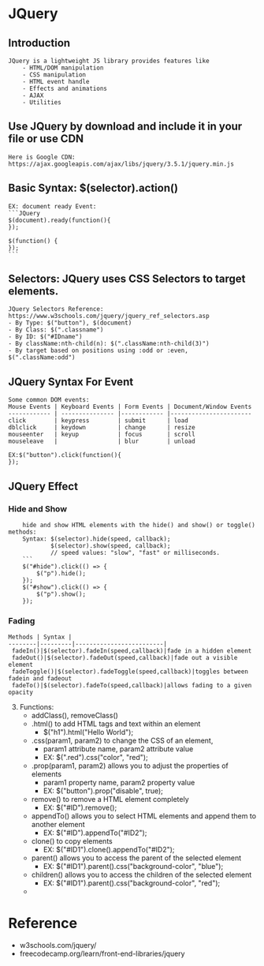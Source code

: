 # JQuery 
## Introduction
    JQuery is a lightweight JS library provides features like
        - HTML/DOM manipulation
        - CSS manipulation
        - HTML event handle
        - Effects and animations
        - AJAX
        - Utilities
## Use JQuery by download and include it in your file or use CDN
    Here is Google CDN: https://ajax.googleapis.com/ajax/libs/jquery/3.5.1/jquery.min.js
## Basic Syntax: $(selector).action()
    EX: document ready Event:
    ```JQuery
    $(document).ready(function(){
    });

    $(function() {
    });
    ```
## Selectors: JQuery uses CSS Selectors to target elements.
    JQuery Selectors Reference:
    https://www.w3schools.com/jquery/jquery_ref_selectors.asp
    - By Type: $("button"), $(document)
    - By Class: $(".classname")
    - By ID: $("#IDname")
    - By className:nth-child(n): $(".className:nth-child(3)")
    - By target based on positions using :odd or :even, $(".className:odd")

## JQuery Syntax For Event
    Some common DOM events:
    Mouse Events | Keyboard Events | Form Events | Document/Window Events
    ------------ | --------------- |------------ |----------------------- 
    click        | keypress        | submit      | load
    dblclick     | keydown         | change      | resize
    mouseenter   | keyup           | focus       | scroll
    mouseleave   |                 | blur        | unload
    
    EX:$("button").click(function(){
    });

## JQuery Effect
### Hide and Show
        hide and show HTML elements with the hide() and show() or toggle() methods:
        Syntax: $(selector).hide(speed, callback);
                $(selector).show(speed, callback);
                // speed values: "slow", "fast" or milliseconds.
        ```
        $("#hide").click(() => {
            $("p").hide();
        });
        $("#show").click(() => {
            $("p").show();
        });
### Fading
    Methods | Syntax |
    --------|---------|-------------------------|
     fadeIn()|$(selector).fadeIn(speed,callback)|fade in a hidden element
     fadeOut()|$(selector).fadeOut(speed,callback)|fade out a visible element
     fadeToggle()|$(selector).fadeToggle(speed,callback)|toggles between fadein and fadeout
     fadeTo()|$(selector).fadeTo(speed,callback)|allows fading to a given opacity


3. Functions:
    - addClass(), removeClass()
    - .html() to add HTML tags and text within an element
        - $("h1").html("Hello World");
    - .css(param1, param2) to change the CSS of an element, 
        - param1 attribute name, param2 attribute value
        - EX: $(".red").css("color", "red");
    - .prop(param1, param2) allows you to adjust the properties of elements
        - param1 property name, param2 property value
        - EX: $("button").prop("disable", true);
    - remove() to remove a HTML element completely
        - EX: $("#ID").remove();
    - appendTo() allows you to select HTML elements and append them to another element
        - EX: $("#ID").appendTo("#ID2");
    - clone() to copy elements
        - EX: $("#ID1").clone().appendTo("#ID2");
    - parent() allows you to access the parent of the selected element
        - EX: $("#ID1").parent().css("background-color", "blue");
    - children() allows you to access the children of the selected element
        - EX: $("#ID1").parent().css("background-color", "red");
    - 



# Reference
- w3schools.com/jquery/
- freecodecamp.org/learn/front-end-libraries/jquery
